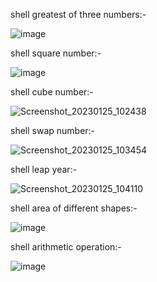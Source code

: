 shell greatest of three numbers:-

![image](https://user-images.githubusercontent.com/113373588/214482210-c281cf22-9fe2-489b-8ea5-2a76a2130cbb.png)

shell square number:-

![image](https://user-images.githubusercontent.com/113373588/214482494-89980fe3-b778-4f13-b95d-eea258cf512b.png)

shell cube number:-

![Screenshot_20230125_102438](https://user-images.githubusercontent.com/113373588/214483091-8e31f75b-167e-40ef-b5c6-46abd3c9aa0a.png)

shell swap number:-

![Screenshot_20230125_103454](https://user-images.githubusercontent.com/113373588/214484653-01097a7a-d8aa-4970-9b5b-a0fbad8854f5.png)

shell leap year:-

![Screenshot_20230125_104110](https://user-images.githubusercontent.com/113373588/214484900-96f9498d-1371-49c2-90b5-862f25fe43aa.png)

shell area of different shapes:-

![image](https://user-images.githubusercontent.com/113373588/214486297-58e1bf2a-00e4-4e0c-90ac-e9ff154fa59a.png)

shell arithmetic operation:-

![image](https://user-images.githubusercontent.com/113373588/214488146-a612bb66-82b2-4405-82aa-4e63875a7deb.png)

